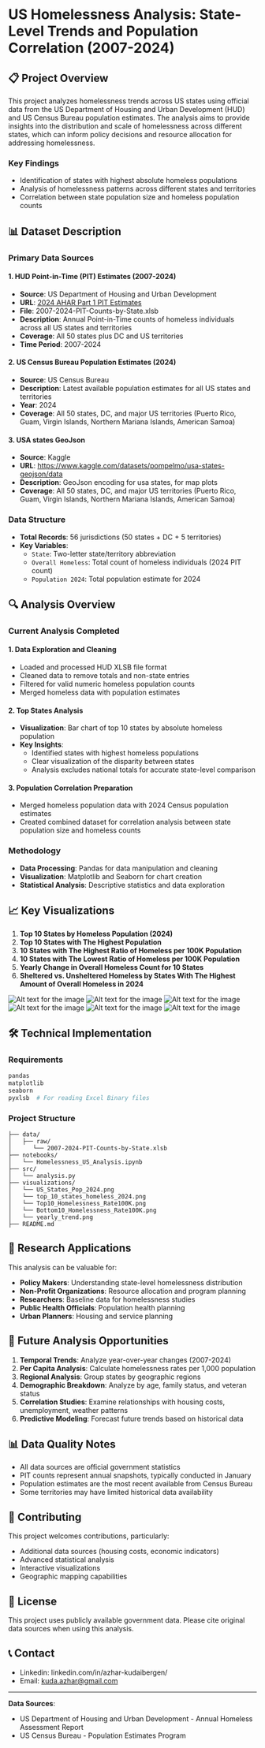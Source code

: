 # US Homelessness Analysis: State-Level Trends and Population Correlation (2007-2024)

## 📋 Project Overview

This project analyzes homelessness trends across US states using official data from the US Department of Housing and Urban Development (HUD) and US Census Bureau population estimates. The analysis aims to provide insights into the distribution and scale of homelessness across different states, which can inform policy decisions and resource allocation for addressing homelessness.

### Key Findings
- Identification of states with highest absolute homeless populations
- Analysis of homelessness patterns across different states and territories
- Correlation between state population size and homeless population counts

## 📊 Dataset Description

### Primary Data Sources

#### 1. HUD Point-in-Time (PIT) Estimates (2007-2024)
- **Source**: US Department of Housing and Urban Development
- **URL**: [2024 AHAR Part 1 PIT Estimates](https://www.huduser.gov/portal/datasets/ahar/2024-ahar-part-1-pit-estimates-of-homelessness-in-the-us.html)
- **File**: 2007-2024-PIT-Counts-by-State.xlsb
- **Description**: Annual Point-in-Time counts of homeless individuals across all US states and territories
- **Coverage**: All 50 states plus DC and US territories
- **Time Period**: 2007-2024

#### 2. US Census Bureau Population Estimates (2024)
- **Source**: US Census Bureau
- **Description**: Latest available population estimates for all US states and territories
- **Year**: 2024
- **Coverage**: All 50 states, DC, and major US territories (Puerto Rico, Guam, Virgin Islands, Northern Mariana Islands, American Samoa)

#### 3. USA states GeoJson
- **Source**: Kaggle
- **URL**: https://www.kaggle.com/datasets/pompelmo/usa-states-geojson/data
- **Description**: GeoJson encoding for usa states, for map plots
- **Coverage**: All 50 states, DC, and major US territories (Puerto Rico, Guam, Virgin Islands, Northern Mariana Islands, American Samoa)



### Data Structure
- **Total Records**: 56 jurisdictions (50 states + DC + 5 territories)
- **Key Variables**:
  - `State`: Two-letter state/territory abbreviation
  - `Overall Homeless`: Total count of homeless individuals (2024 PIT count)
  - `Population 2024`: Total population estimate for 2024

## 🔍 Analysis Overview

### Current Analysis Completed

#### 1. Data Exploration and Cleaning
- Loaded and processed HUD XLSB file format
- Cleaned data to remove totals and non-state entries
- Filtered for valid numeric homeless population counts
- Merged homeless data with population estimates

#### 2. Top States Analysis
- **Visualization**: Bar chart of top 10 states by absolute homeless population
- **Key Insights**:
  - Identified states with highest homeless populations
  - Clear visualization of the disparity between states
  - Analysis excludes national totals for accurate state-level comparison

#### 3. Population Correlation Preparation
- Merged homeless population data with 2024 Census population estimates
- Created combined dataset for correlation analysis between state population size and homeless counts

### Methodology
- **Data Processing**: Pandas for data manipulation and cleaning
- **Visualization**: Matplotlib and Seaborn for chart creation
- **Statistical Analysis**: Descriptive statistics and data exploration

## 📈 Key Visualizations

1. **Top 10 States by Homeless Population (2024)**
2. **Top 10 States with The Highest Population**
3. **10 States with The Highest Ratio of Homeless per 100K Population**
4. **10 States with The Lowest Ratio of Homeless per 100K Population**
5. **Yearly Change in Overall Homeless Count for 10 States**
6. **Sheltered vs. Unsheltered Homeless by States With The Highest Amount of Overall Homeless in 2024**
   
![Alt text for the image](Vizualizations/US_States_Pop_2024.png)
![Alt text for the image](Vizualizations/top_10_states_homeless_2024.png)
![Alt text for the image](Vizualizations/Top10_Homelessness_Rate100K.png)
![Alt text for the image](Vizualizations/Bottom10_Homelessness_Rate100K.png)
![Alt text for the image](Vizualizations/yearly_trend.png)
![Alt text for the image](Vizualizations/Sheltered_VS_Unsheltered.png)

## 🛠️ Technical Implementation

### Requirements
```python
pandas
matplotlib
seaborn
pyxlsb  # For reading Excel Binary files
```

### Project Structure
```
├── data/
│   ├── raw/
│      └── 2007-2024-PIT-Counts-by-State.xlsb
├── notebooks/
│   └── Homelessness_US_Analysis.ipynb
├── src/
│   └── analysis.py
├── visualizations/
│   └── US_States_Pop_2024.png
│   └── top_10_states_homeless_2024.png
│   └── Top10_Homelessness_Rate100K.png
│   └── Bottom10_Homelessness_Rate100K.png
│   └── yearly_trend.png
├── README.md

```

## 🎯 Research Applications

This analysis can be valuable for:
- **Policy Makers**: Understanding state-level homelessness distribution
- **Non-Profit Organizations**: Resource allocation and program planning
- **Researchers**: Baseline data for homelessness studies
- **Public Health Officials**: Population health planning
- **Urban Planners**: Housing and service planning

## 🔮 Future Analysis Opportunities

1. **Temporal Trends**: Analyze year-over-year changes (2007-2024)
2. **Per Capita Analysis**: Calculate homelessness rates per 1,000 population
3. **Regional Analysis**: Group states by geographic regions
4. **Demographic Breakdown**: Analyze by age, family status, and veteran status
5. **Correlation Studies**: Examine relationships with housing costs, unemployment, weather patterns
6. **Predictive Modeling**: Forecast future trends based on historical data

## 📊 Data Quality Notes

- All data sources are official government statistics
- PIT counts represent annual snapshots, typically conducted in January
- Population estimates are the most recent available from Census Bureau
- Some territories may have limited historical data availability

## 🤝 Contributing

This project welcomes contributions, particularly:
- Additional data sources (housing costs, economic indicators)
- Advanced statistical analysis
- Interactive visualizations
- Geographic mapping capabilities

## 📄 License

This project uses publicly available government data. Please cite original data sources when using this analysis.

## 📞 Contact

- Linkedin: linkedin.com/in/azhar-kudaibergen/
- Email: kuda.azhar@gmail.com
---

**Data Sources**:
- US Department of Housing and Urban Development - Annual Homeless Assessment Report
- US Census Bureau - Population Estimates Program
